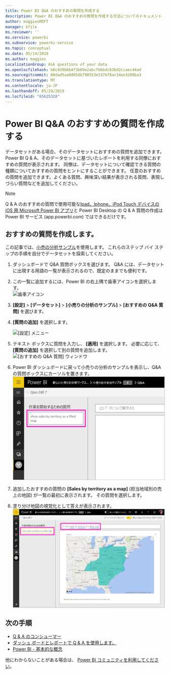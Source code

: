 ```yaml
---
title: Power BI Q&A のおすすめの質問を作成する
description: Power BI Q&A のおすすめの質問を作成する方法についてのドキュメント
author: maggiesMSFT
manager: kfile
ms.reviewer: ''
ms.service: powerbi
ms.subservice: powerbi-service
ms.topic: conceptual
ms.date: 05/14/2019
ms.author: maggies
LocalizationGroup: Ask questions of your data
ms.openlocfilehash: b0c939b6b4f3b69a2abcfbbbdc63bd2ccaec44ad
ms.sourcegitcommit: 60dad5aa0d85db790553e537bf8ac34ee3289ba3
ms.translationtype: MT
ms.contentlocale: ja-JP
ms.lasthandoff: 05/29/2019
ms.locfileid: "65625328"
---
```

# <a name="create-featured-questions-for-power-bi-qa"></a>Power BI Q&A のおすすめの質問を作成する
データセットがある場合、そのデータセットにおすすめの質問を追加できます。 Power BI Q & A、そのデータセットに基づいたレポートを利用する同僚におすすめの質問が表示されます。  同僚は、データセットについて確認できる質問の種類についておすすめの質問をヒントにすることができます。 任意のおすすめの質問を追加できます。よくある質問、興味深い結果が表示される質問、表現しづらい質問などを追加してください。


> [!NOTE]
> Q & A のおすすめの質問で使用可能な[Ipad、Iphone、iPod Touch デバイスの iOS 用 Microsoft Power BI アプリ](consumer/mobile/mobile-apps-ios-qna.md)と Power BI Desktop の Q & A 質問の作成は Power BI サービス (app.powerbi.com) ではできるだけです。
> 

## <a name="create-a-featured-question"></a>おすすめの質問を作成します。

この記事では、[小売の分析サンプル](sample-datasets.md)を使用します。 これらのステップ バイ ステップの手順を自分でデータセットを探索してください。

1. ダッシュボードで Q&A 質問ボックスを選びます。   Q&A には、データセットに出現する用語の一覧が表示されるので、既定のままでも便利です。
2. この一覧に追加するには、Power BI の右上隅で歯車アイコンを選択します。  
   ![歯車アイコン](media/service-q-and-a-create-featured-questions/pbi_gearicon2.jpg)
3. **[設定]** &gt; **[データセット]** &gt; **[小売りの分析のサンプル]** &gt; **[おすすめの Q&A 質問]** を選びます。  
4. **[質問の追加]** を選択します。
   
   ![[設定] メニュー](media/service-q-and-a-create-featured-questions/power-bi-settings.png)
5. テキスト ボックスに質問を入力し、 **[適用]** を選択します。   必要に応じて、 **[質問の追加]** を選択して別の質問を追加します。  
   ![[おすすめの Q&A 質問] ウィンドウ](media/service-q-and-a-create-featured-questions/power-bi-type-featured-question.png)
6. Power BI ダッシュボードに戻って小売りの分析のサンプルを表示し、Q&A の質問ボックスにカーソルを置きます。   
   ![おすすめの質問で Q & A 質問ボックス](media/service-q-and-a-create-featured-questions/power-bi-qna-featured-question-to-start.png)
7. 追加したおすすめの質問の **[Sales by territory as a map]** (担当地域別の売上の地図) が一覧の最初に表示されます。 その質問を選択します。  
8. 塗り分け地図の視覚化として答えが表示されます。  
   ![Q & A のおすすめの質問の回答: マップの視覚化](media/service-q-and-a-create-featured-questions/power-bi-qna-featured-question.png)

## <a name="next-steps"></a>次の手順

- [Q & A のコンシューマー](consumer/end-user-q-and-a.md)  
- [ダッシュ ボードとレポートで Q & A を使用します。](power-bi-tutorial-q-and-a.md)  
- [Power BI - 基本的な概念](consumer/end-user-basic-concepts.md)  

他にわからないことがある場合は、 [Power BI コミュニティを利用してください](http://community.powerbi.com/)。

